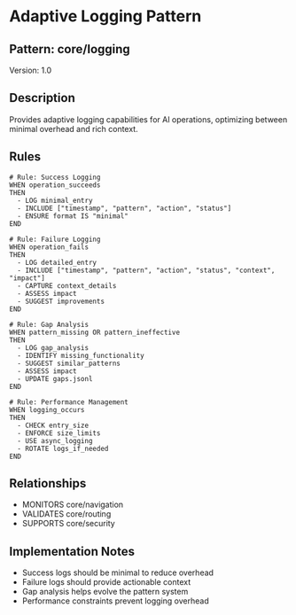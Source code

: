 # Adaptive Logging Pattern

## Pattern: core/logging
Version: 1.0

## Description
Provides adaptive logging capabilities for AI operations, optimizing between minimal overhead and rich context.

## Rules

```cascade-rules
# Rule: Success Logging
WHEN operation_succeeds
THEN
  - LOG minimal_entry
  - INCLUDE ["timestamp", "pattern", "action", "status"]
  - ENSURE format IS "minimal"
END

# Rule: Failure Logging
WHEN operation_fails
THEN
  - LOG detailed_entry
  - INCLUDE ["timestamp", "pattern", "action", "status", "context", "impact"]
  - CAPTURE context_details
  - ASSESS impact
  - SUGGEST improvements
END

# Rule: Gap Analysis
WHEN pattern_missing OR pattern_ineffective
THEN
  - LOG gap_analysis
  - IDENTIFY missing_functionality
  - SUGGEST similar_patterns
  - ASSESS impact
  - UPDATE gaps.jsonl
END

# Rule: Performance Management
WHEN logging_occurs
THEN
  - CHECK entry_size
  - ENFORCE size_limits
  - USE async_logging
  - ROTATE logs_if_needed
END
```

## Relationships
- MONITORS core/navigation
- VALIDATES core/routing
- SUPPORTS core/security

## Implementation Notes
- Success logs should be minimal to reduce overhead
- Failure logs should provide actionable context
- Gap analysis helps evolve the pattern system
- Performance constraints prevent logging overhead
